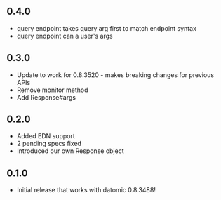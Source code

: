 ## 0.4.0
* query endpoint takes query arg first to match endpoint syntax
* query endpoint can a user's args

## 0.3.0
* Update to work for 0.8.3520 - makes breaking changes for previous APIs
* Remove monitor method
* Add Response#args

## 0.2.0
* Added EDN support
* 2 pending specs fixed
* Introduced our own Response object

## 0.1.0
* Initial release that works with datomic 0.8.3488!
